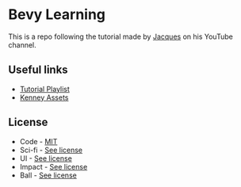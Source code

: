 # Bevy Learning

This is a repo following the tutorial made by [Jacques](https://www.youtube.com/@jacques-dev) on his YouTube channel.

## Useful links

- [Tutorial Playlist](https://www.youtube.com/watch?v=TQt-v_bFdao&list=PLVnntJRoP85JHGX7rGDu6LaF3fmDDbqyd)
- [Kenney Assets](https://kenney.nl/assets)

## License

- Code - [MIT](https://opensource.org/license/mit/)
- Sci-fi - [See license](assets/audio/sci-fi/License.txt)
- UI - [See license](assets/audio/ui/License.txt)
- Impact - [See license](assets/audio/impact/License.txt)
- Ball - [See license](assets/sprites/ball/License.txt)
